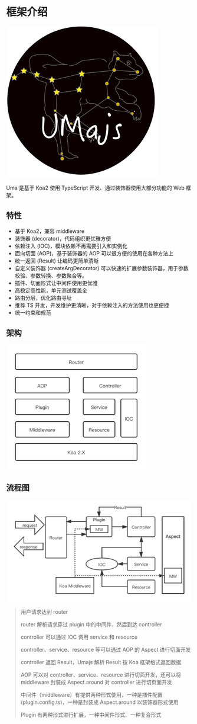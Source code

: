 # 框架介绍

![image](../assets/images/UMajs.png)

Uma 是基于 Koa2 使用 TypeScript 开发、通过装饰器使用大部分功能的 Web 框架。

## 特性

* 基于 Koa2，兼容 middleware
* 装饰器 (decorator)，代码组织更优雅方便
* 依赖注入 (IOC)，模块依赖不再需要引入和实例化
* 面向切面 (AOP)，基于装饰器的 AOP 可以很方便的使用在各种方法上
* 统一返回 (Result) 让编码更简单清晰
* 自定义装饰器 (createArgDecorator) 可以快速的扩展参数装饰器，用于参数校验、参数转换、参数聚合等。
* 插件、切面形式让中间件使用更优雅
* 高稳定高性能，单元测试覆盖全
* 路由分层，优化路由寻址
* 推荐 TS 开发，开发维护更清晰，对于依赖注入的方法使用也更便捷
* 统一约束和规范

## 架构

![image](../assets/images/design.png)

## 流程图

![image](../assets/images/process.png)

> 用户请求达到 router
>
> router 解析请求穿过 plugin 中的中间件，然后到达 controller
>
> controller 可以通过 IOC 调用 service 和 resource
>
> controller、service、resource 等可以通过 AOP 的 Aspect 进行切面开发
>
> controller 返回 Result，Umajs 解析 Result 按 Koa 框架格式返回数据
>
> AOP 可以对 controller、service、resource 进行切面开发，还可以将 middleware 封装成 Aspect.around 对 controller 进行切页面开发
>
> 中间件（middleware）有提供两种形式使用，一种是插件配置(plugin.config.ts)，一种是封装成 Aspect.around 以装饰器形式使用
>
> Plugin 有两种形式进行扩展，一种中间件形式、一种复合形式
>